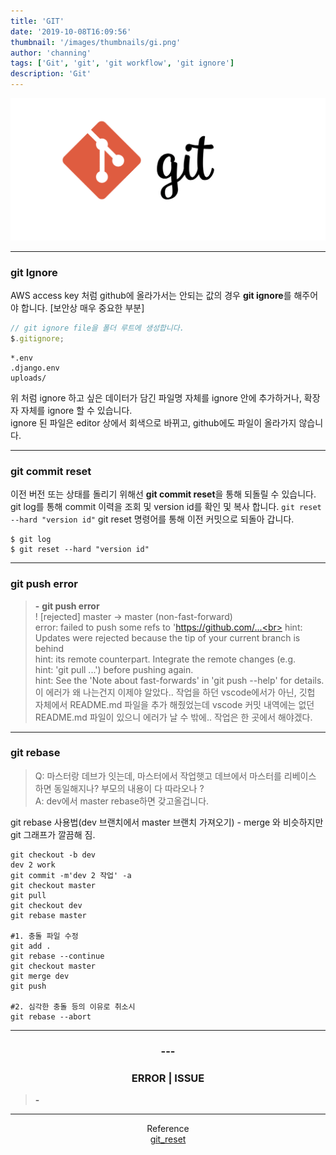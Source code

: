 ```yaml
---
title: 'GIT'
date: '2019-10-08T16:09:56'
thumbnail: '/images/thumbnails/gi.png'
author: 'channing'
tags: ['Git', 'git', 'git workflow', 'git ignore']
description: 'Git'
---
```


![git](./gi.png)

---

### git Ignore

AWS access key 처럼 github에 올라가서는 안되는 값의 경우 **git ignore**를 해주어야 합니다. [보안상 매우 중요한 부분]

```js
// git ignore file을 폴더 루트에 생성합니다.
$.gitignore;
```

```
*.env
.django.env
uploads/
```

위 처럼 ignore 하고 싶은 데이터가 담긴 파일명 자체를 ignore 안에 추가하거나, 확장자 자체를 ignore 할 수 있습니다.<br>
ignore 된 파일은 editor 상에서 회색으로 바뀌고, github에도 파일이 올라가지 않습니다.

---

### git commit reset

이전 버전 또는 상태를 돌리기 위해선 **git commit reset**을 통해 되돌릴 수 있습니다.<br>
git log를 통해 commit 이력을 조회 및 version id를 확인 및 복사 합니다.
`git reset --hard "version id"` git reset 명령어를 통해 이전 커밋으로 되돌아 갑니다.

```git
$ git log
$ git reset --hard "version id"
```

---

### git push error

> <b>-</b> **git push error** <br>
> ! [rejected] master -> master (non-fast-forward)<br>
> error: failed to push some refs to 'https://github.com/...<br>
> hint: Updates were rejected because the tip of your current branch is behind<br>
> hint: its remote counterpart. Integrate the remote changes (e.g.<br>
> hint: 'git pull ...') before pushing again.<br>
> hint: See the 'Note about fast-forwards' in 'git push --help' for details.<br>
> 이 에러가 왜 나는건지 이제야 알았다.. 작업을 하던 vscode에서가 아닌, 깃헙 자체에서 README.md 파일을 추가 해줬었는데 vscode 커밋 내역에는 없던 README.md 파일이 있으니 에러가 날 수 밖에.. 작업은 한 곳에서 해야겠다.

---

### git rebase

> Q: 마스터랑 데브가 잇는데, 마스터에서 작업햇고 데브에서 마스터를 리베이스 하면 동일해지나? 부모의 내용이 다 따라오나 ? <br>
> A: dev에서 master rebase하면 갖고올겁니다.

git rebase 사용법(dev 브랜치에서 master 브랜치 가져오기) - merge 와 비슷하지만 git 그래프가 깔끔해 짐.

```git
git checkout -b dev
dev 2 work
git commit -m'dev 2 작업' -a
git checkout master
git pull
git checkout dev
git rebase master

#1. 충돌 파일 수정
git add .
git rebase --continue
git checkout master
git merge dev
git push

#2. 심각한 충돌 등의 이유로 취소시
git rebase --abort
```

---

<center>

### ---

### ERROR | ISSUE

</center>

> <b> - </b>

<hr />

<center>

Reference <br>
[git_reset](https://www.popit.kr/%EA%B0%9C%EB%B0%9C%EB%B0%94%EB%B3%B4%EB%93%A4-git-back-to-the-future/) <br>

</center>
